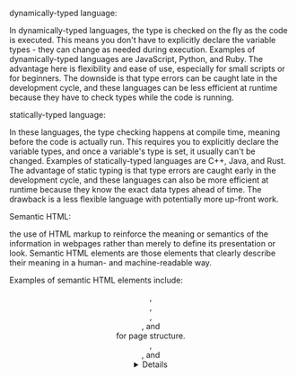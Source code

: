 dynamically-typed language:

In dynamically-typed languages, the type is checked on the fly as the code is executed. This means you don't have to explicitly declare the variable types - they can change as needed during execution. Examples of dynamically-typed languages are JavaScript, Python, and Ruby. The advantage here is flexibility and ease of use, especially for small scripts or for beginners. The downside is that type errors can be caught late in the development cycle, and these languages can be less efficient at runtime because they have to check types while the code is running.

statically-typed language:

In these languages, the type checking happens at compile time, meaning before the code is actually run. This requires you to explicitly declare the variable types, and once a variable's type is set, it usually can't be changed. Examples of statically-typed languages are C++, Java, and Rust. The advantage of static typing is that type errors are caught early in the development cycle, and these languages can also be more efficient at runtime because they know the exact data types ahead of time. The drawback is a less flexible language with potentially more up-front work.

Semantic HTML:

the use of HTML markup to reinforce the meaning or semantics of the information in webpages rather than merely to define its presentation or look. Semantic HTML elements are those elements that clearly describe their meaning in a human- and machine-readable way.

Examples of semantic HTML elements include:

<header>, <footer>, <nav>, <main>, and <section> for page structure.
<article>, <aside>, and <details> for content.
<figure>, <figcaption> for images.
<time>, <mark>, and <summary> for inline text enhancements.

Function vs Method:

A method is essentially a function, but it's associated with an object or a class. It's defined within a class and is typically used to perform operations that are relevant to that class. Methods are invoked on specific instances of an object and they can access data contained within that instance.

Function Declaration vs Function Expression:

The main difference, beyond syntax, is that function expresssion are not hoisted and function declarations are. You can't use function expressions before you create them.

Frontend Development:

The process of creating the user interface (UI) of a website or web application. This includes the layout, design, and functionality of the elements that users see and interact with, such as text, images, buttons, and forms. Frontend developers use programming languages such as HTML, CSS, and JavaScript to create the UI.

Backend Development:

The process of creating the server-side logic of a website or web application. This includes the code that handles data storage, retrieval, and processing. Backend developers use programming languages such as Python, Java, and PHP to create the backend logic.

Key differences between frontend and backend development:

Focus: Frontend development focuses on the user interface, design, and client-side interactions, while backend development focuses on the server-side logic and infrastructure.
Technologies: Frontend development primarily involves HTML, CSS, and JavaScript, while backend development involves a broader range of programming languages and frameworks.
User Interaction: Frontend development handles user interactions and provides a visual interface, while backend development handles data processing, storage, and communication between the frontend and the server.
Execution Environment: Frontend code runs in the user's web browser, while backend code runs on the server.
